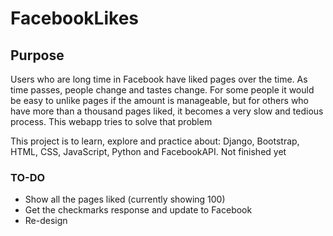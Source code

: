 # FacebookLikes
## Purpose
Users who are long time in Facebook have liked pages over the time. As time passes, people change and tastes change.
For some people it would be easy to unlike pages if the amount is manageable, but for others who have more than a thousand pages liked, it becomes a very slow and tedious process.
This webapp tries to solve that problem

This project is to learn, explore and practice about: Django, Bootstrap, HTML, CSS, JavaScript, Python and FacebookAPI.
Not finished yet

### TO-DO
- Show all the pages liked (currently showing 100)
- Get the checkmarks response and update to Facebook
- Re-design
